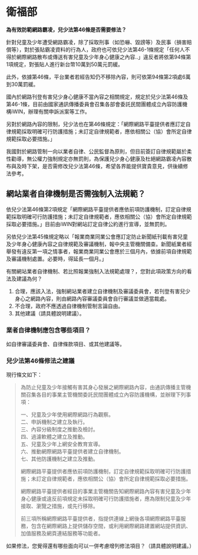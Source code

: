 # 衛福部

**為有效防範網路霸凌，兒少法第46條是否需要修法？**

針對兒童及少年遭受網路霸凌，除了採取刑事（如恐嚇、毀謗等）及民事（損害賠償等），對於張貼霸凌資料的行為人，政府也可依兒少法第46-1條規定「任何人不得於網際網路散布或傳送有害兒童及少年身心健康之內容..」違反者將依第94條第1項規定，對張貼人進行新台幣10萬到50萬元罰緩。

此外，依據第46條，平台業者若經告知仍不移除內容，則可依第94條第2項處6萬到30萬罰緩。

國內於網路刊登有害兒少身心健康不當內容之相關規定，規定於兒少法第46條及第46-1條，目前由國家通訊傳播委員會召集各部會委託民間團體成立內容防護機構iWIN，辦理有關申訴派案等工作。

另對於網路內容的限制，兒少法也在第46條規定：「網際網路平臺提供者應訂定自律規範採取明確可行防護措施；未訂定自律規範者，應依相關公（協）會所定自律規範採取必要措施。」

我國對於網路管制一向以業者自律、公民監督為原則，但目前簽訂自律規範屬於柔性勸導，無公權力強制規定亦無罰則，為保護兒少身心健康及杜絕網路霸凌內容散布與及時下架，是否需修改兒少法第46條，希望各界能提供寶貴意見，供後續修法參考。

## 網站業者自律機制是否需強制入法規範？ 

依兒少法第46條第2項規定「網際網路平臺提供者應依前項防護機制，訂定自律規範採取明確可行防護措施；未訂定自律規範者，應依相關公（協）會所定自律規範採取必要措施。」目前由iWIN對網站訂定自律公約進行宣導，並無罰則。

另依兒少法第45條規定略以「報業商業同業公會應訂定防止新聞紙刊載有害兒童及少年身心健康內容之自律規範及審議機制，報中央主管機關備查。新聞紙業者經舉發有違反第一項之情事者，報業商業同業公會應於三個月內，依據前項自律規範及審議機制處置。必要時，得延長一個月。」

有關網站業者自律機制、若比照報業強制入法規範處理？，您對此項政策方向的看法及建議為何？

1. 合理，應該入法，強制網站業者建立自律機制及審議委員會，若刊登有害兒少身心之網路內容，則由網路內容審議委員會自行審議並做適當裁處。
2. 不合理，政府不應透過自律機制管制言論自由。
3. 其他建議（請具體說明建議）。

### 業者自律機制應包含哪些項目？

如自律審議委員會、自律條款項目、或其他建議等。

### 兒少法第46條修法之建議

現行條文如下：

> 為防止兒童及少年接觸有害其身心發展之網際網路內容，由通訊傳播主管機關召集各目的事業主管機關委託民間團體成立內容防護機構，並辦理下列事項：
>
> 一、兒童及少年使用網際網路行為觀察。<br>
> 二、申訴機制之建立及執行。<br>
> 三、內容分級制度之推動及檢討。<br>
> 四、過濾軟體之建立及推動。<br>
> 五、兒童及少年上網安全教育宣導。<br>
> 六、推動網際網路平臺提供者建立自律機制。<br>
> 七、其他防護機制之建立及推動。
>
> 網際網路平臺提供者應依前項防護機制，訂定自律規範採取明確可行防護措施；未訂定自律規範者，應依相關公（協）會所定自律規範採取必要措施。
>
> 網際網路平臺提供者經目的事業主管機關告知網際網路內容有害兒童及少年身心健康或違反前項規定未採取明確可行防護措施者，應為限制兒童及少年接取、瀏覽之措施，或先行移除。
>
> 前三項所稱網際網路平臺提供者，指提供連線上網後各項網際網路平臺服務，包含在網際網路上提供儲存空間，或利用網際網路建置網站提供資訊、加值服務及網頁連結服務等功能者。

如果修法，您覺得還有哪些面向可以一併考慮增列修法項目？（請具體說明建議。）
